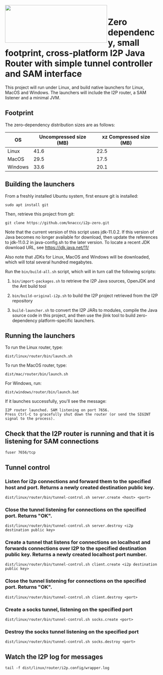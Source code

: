 <img src="https://github.com/knaccc/i2p-zero/blob/master/i2p-zero.png" align="left" width="336" height="124">

# Zero dependency, small footprint, cross-platform I2P Java Router with simple tunnel controller and SAM interface

This project will run under Linux, and build native launchers for Linux, MacOS and Windows. The launchers will include the I2P router, a SAM listener and a minimal JVM.

## Footprint

The zero-dependency distribution sizes are as follows:

OS | Uncompressed size (MB) | xz Compressed size (MB)
------------ | ------------- | -------------
Linux | 41.6 | 22.5
MacOS | 29.5 | 17.5
Windows | 33.6 | 20.1

## Building the launchers

From a freshly installed Ubuntu system, first ensure git is installed:

`sudo apt install git`

Then, retrieve this project from git:

`git clone https://github.com/knaccc/i2p-zero.git`

Note that the current version of this script uses jdk-11.0.2. If this version of Java becomes no longer available for
download, then update the references to jdk-11.0.2 in java-config.sh to the later version. To locate a recent
JDK download URL, see https://jdk.java.net/11/

Also note that JDKs for Linux, MacOS and Windows will be downloaded, which will total several hundred megabytes.

Run the `bin/build-all.sh` script, which will in turn call the following scripts:

1. `bin/import-packages.sh` to retrieve the I2P Java sources, OpenJDK and the Ant build tool

2. `bin/build-original-i2p.sh` to build the I2P project retrieved from the I2P repository

3. `build-launcher.sh` to convert the I2P JARs to modules, compile the Java source code in this project, and then use
the jlink tool to build zero-dependency platform-specific launchers.

## Running the launchers

To run the Linux router, type:

`dist/linux/router/bin/launch.sh`

To run the MacOS router, type:

`dist/mac/router/bin/launch.sh`

For Windows, run:

`dist/windows/router/bin/launch.bat`

If it launches successfully, you'll see the message:

```
I2P router launched. SAM listening on port 7656.
Press Ctrl-C to gracefully shut down the router (or send the SIGINT signal to the process).
```

## Check that the I2P router is running and that it is listening for SAM connections

`fuser 7656/tcp`


## Tunnel control

### Listen for i2p connections and forward them to the specified host and port. Returns a newly created destination public key.

`dist/linux/router/bin/tunnel-control.sh server.create <host> <port>`


### Close the tunnel listening for connections on the specified port. Returns "OK".

`dist/linux/router/bin/tunnel-control.sh server.destroy <i2p destination public key>`


### Create a tunnel that listens for connections on localhost and forwards connections over I2P to the specified destination public key. Returns a newly created localhost port number.

`dist/linux/router/bin/tunnel-control.sh client.create <i2p destination public key>`


### Close the tunnel listening for connections on the specified port. Returns "OK".

`dist/linux/router/bin/tunnel-control.sh client.destroy <port>`

### Create a socks tunnel, listening on the specified port

`dist/linux/router/bin/tunnel-control.sh socks.create <port>`

### Destroy the socks tunnel listening on the specified port

`dist/linux/router/bin/tunnel-control.sh socks.destroy <port>`


## Watch the I2P log for messages

`tail -f dist/linux/router/i2p.config/wrapper.log`
